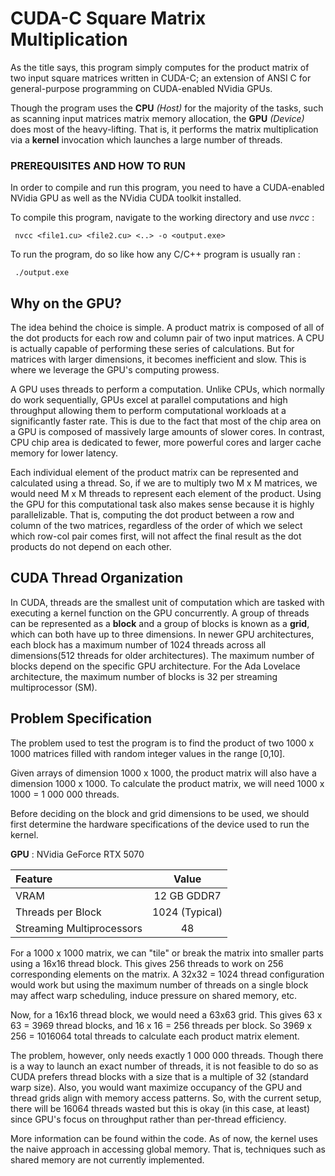 # CUDA-C Square Matrix Multiplication
As the title says, this program simply computes for the product matrix of two input square matrices written in CUDA-C; an extension of ANSI C for general-purpose programming on CUDA-enabled NVidia GPUs.

Though the program uses the **CPU** _(Host)_ for the majority of the tasks, such as scanning input matrices matrix memory allocation, the **GPU** _(Device)_ does most of the heavy-lifting. That is, it performs the matrix multiplication via a **kernel** invocation which launches a large number of threads.


### PREREQUISITES AND HOW TO RUN
In order to compile and run this program, you need to have a CUDA-enabled NVidia GPU as well as the NVidia CUDA toolkit installed.

To compile this program, navigate to the working directory and use _nvcc_ :
```
 nvcc <file1.cu> <file2.cu> <..> -o <output.exe>
```
To run the program, do so like how any C/C++ program is usually ran :
```
 ./output.exe
```

## Why on the GPU?
The idea behind the choice is simple. A product matrix is composed of all of the dot products for each row and column pair of two input matrices. A CPU is actually capable of performing these series of calculations. But for matrices with larger dimensions, it becomes inefficient
and slow. This is where we leverage the GPU's computing prowess.

A GPU uses threads to perform a computation. Unlike CPUs, which normally do work sequentially, GPUs excel at parallel computations and high throughput allowing them to perform computational workloads at a significantly faster rate. This is due to the fact that most of the
chip area on a GPU is composed of massively large amounts of slower cores. In contrast, CPU chip area is dedicated to fewer, more powerful cores and larger cache memory for lower latency.

Each individual element of the product matrix can be represented and calculated using a thread. So, if we are to multiply two M x M matrices, we would need M x M threads to represent each element of the product. Using the GPU for this computational task also makes sense because
it is highly parallelizable. That is, computing the dot product between a row and column of the two matrices, regardless of the order of which we select which row-col pair comes first, will not affect the final result as the dot products do not depend on each other.

## CUDA Thread Organization
In CUDA, threads are the smallest unit of computation which are tasked with executing a kernel function on the GPU concurrently. A group of threads can be represented as a **block** and a group of blocks is known as a **grid**, which can both have up to three dimensions. In 
newer GPU architectures, each block has a maximum number of 1024 threads across all dimensions(512 threads for older architectures). The maximum number of blocks depend on the specific GPU architecture. For the Ada Lovelace architecture, the maximum number of blocks
is 32 per streaming multiprocessor (SM).

## Problem Specification
The problem used to test the program is to find the product of two 1000 x 1000 matrices filled with random integer values in the range [0,10].

Given arrays of dimension 1000 x 1000, the product matrix will also have a dimension 1000 x 1000. To calculate the product matrix, we will need 1000 x 1000 = 1 000 000 threads.

Before deciding on the block and grid dimensions to be used, we should first determine the hardware specifications of the device used to run the kernel.

**GPU** : NVidia GeForce RTX 5070 

| Feature                   |     Value      |
|:--------------------------|:--------------:|
| VRAM                      |  12 GB GDDR7   | 
| Threads per Block         | 1024 (Typical) | 
| Streaming Multiprocessors |       48       | 


For a 1000 x 1000 matrix, we can "tile" or break the matrix into smaller parts using a 16x16 thread block. This gives 256 threads to work on 256 corresponding elements on the matrix. A 32x32 = 1024 thread configuration would work but using the maximum number of threads
on a single block may affect warp scheduling, induce pressure on shared memory, etc.

Now, for a 16x16 thread block, we would need a 63x63 grid. This gives 63 x 63 = 3969 thread blocks, and 16 x 16 = 256 threads per block. So 3969 x 256 = 1016064 total threads to calculate each product matrix element.

The problem, however, only needs exactly 1 000 000 threads. Though there is a way to launch an exact number of threads, it is not feasible to do so as CUDA prefers thread blocks with a size that is a multiple of 32 (standard warp size). Also, you would want maximize occupancy
of the GPU and thread grids align with memory access patterns. So, with the current setup, there will be 16064 threads wasted but this is okay (in this case, at least) since GPU's focus on throughput rather than per-thread efficiency. 




More information can be found within the code. As of now, the kernel uses the naive approach in accessing global memory. That is, techniques such as shared memory are not currently implemented. 

